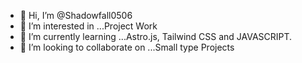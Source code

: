 - 👋 Hi, I’m @Shadowfall0506
- 👀 I’m interested in ...Project Work
- 🌱 I’m currently learning ...Astro.js, Tailwind CSS and JAVASCRIPT.
- 💞️ I’m looking to collaborate on ...Small type Projects

<!---
Shadowfall0506/Shadowfall0506 is a ✨ special ✨ repository because its `README.md` (this file) appears on your GitHub profile.
You can click the Preview link to take a look at your changes.
--->
